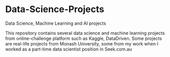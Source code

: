 # Data-Science-Projects
Data Science, Machine Learning and AI projects

This repository contains several data science and machine learning projects from online-challenge platform such as Kaggle, DataDriven. Some projects are real-life projects from Monash University, some from my work when I worked as a part-time data scientist position in Seek.com.au

